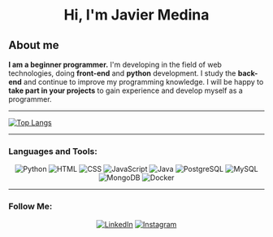 <h1 align="center">Hi, I'm Javier Medina</h1>

## About me
**I am a beginner programmer.** I'm developing in the field of web technologies, doing **front-end** and **python** development. I study the **back-end** and continue to improve my programming knowledge. I will be happy to **take part in your projects** to gain experience and develop myself as a programmer.

___

[![Top Langs](https://github-readme-stats.vercel.app/api/top-langs/?username=javiermedinaj&layout=compact&langs_count=8&theme=dark&cache_seconds=1800)](https://github.com/anuraghazra/github-readme-stats)

---

### **Languages and Tools:**
<div align="center">

![Python](https://img.shields.io/badge/-Python-070404?style=for-the-badge&logo=python)
![HTML](https://img.shields.io/badge/-HTML-070404?style=for-the-badge&logo=HTML5)
![CSS](https://img.shields.io/badge/-CSS-070404?style=for-the-badge&logo=css3&logoColor=2965f1)
![JavaScript](https://img.shields.io/badge/-JS-070404?style=for-the-badge&logo=javascript)
![Java](https://img.shields.io/badge/-Java-070404?style=for-the-badge&logo=java)
![PostgreSQL](https://img.shields.io/badge/-Postgres-070404?style=for-the-badge&logo=postgresql)
![MySQL](https://img.shields.io/badge/-Mysql-070404?style=for-the-badge&logo=mysql)
![MongoDB](https://img.shields.io/badge/-mongodb-070404?style=for-the-badge&logo=mongodb)
![Docker](https://img.shields.io/badge/-Docker-070404?style=for-the-badge&logo=Docker)

</div>

---

### Follow Me:
<div align="center">
 
[![LinkedIn](https://img.shields.io/badge/-linkedin-070404?style=for-the-badge&logo=linkedin&logoColor=3772a2)](https://www.linkedin.com/in/javiermedinaj/)
[![Instagram](https://img.shields.io/badge/-instagram-070404?style=for-the-badge&logo=instagram&logoColor=red)](https://www.instagram.com/medinajavierj/)

</div>
